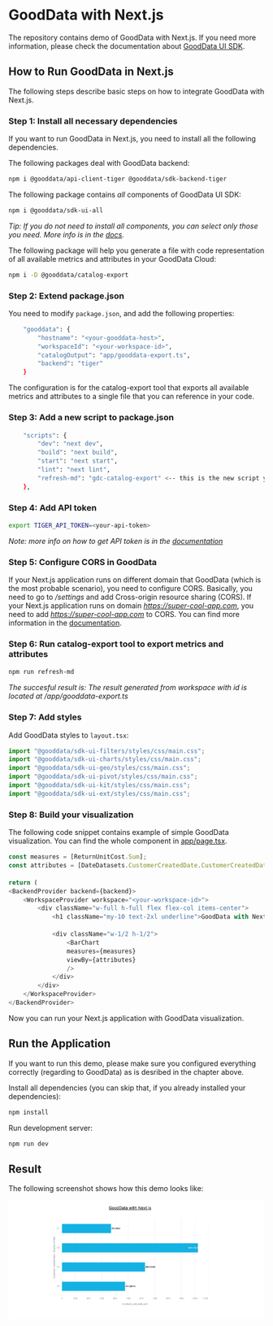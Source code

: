 # GoodData with Next.js

The repository contains demo of GoodData with Next.js. If you need more information, please check the documentation about [GoodData UI SDK](https://www.gooddata.com/docs/gooddata-ui/latest/).

## How to Run GoodData in Next.js

The following steps describe basic steps on how to integrate GoodData with Next.js.

### Step 1: Install all necessary dependencies

If you want to run GoodData in Next.js, you need to install all the following dependencies.

The following packages deal with GoodData backend:

```bash
npm i @gooddata/api-client-tiger @gooddata/sdk-backend-tiger
```

The following package contains *all* components of GoodData UI SDK:

```bash
npm i @gooddata/sdk-ui-all
```

*Tip: If you do not need to install all components, you can select only those you need. More info is in the [docs](https://www.gooddata.com/docs/gooddata-ui/latest/learn/integrate_and_authenticate/cn_and_cloud_integration/#IntegrateCNandCloudintoanExistingApplication-Step1Installthenecessarydependencies).*

The following package will help you generate a file with code representation of all available metrics and attributes in your GoodData Cloud:

```bash
npm i -D @gooddata/catalog-export
```

### Step 2: Extend package.json

You need to modify `package.json`, and add the following properties:

```bash
    "gooddata": {
        "hostname": "<your-gooddata-host>",
        "workspaceId": "<your-workspace-id>",
        "catalogOutput": "app/gooddata-export.ts",
        "backend": "tiger"
    }
```

The configuration is for the catalog-export tool that exports all available metrics and attributes to a single file that you can reference in your code.

### Step 3: Add a new script to package.json

```bash
    "scripts": {
        "dev": "next dev",
        "build": "next build",
        "start": "next start",
        "lint": "next lint",
        "refresh-md": "gdc-catalog-export" <-- this is the new script you need to add!
    },
```

### Step 4: Add API token

```bash
export TIGER_API_TOKEN=<your-api-token>
```

*Note: more info on how to get API token is in the [documentation](https://www.gooddata.com/developers/cloud-native/doc/cloud/getting-started/create-api-token/)*

### Step 5: Configure CORS in GoodData

If your Next.js application runs on different domain that GoodData (which is the most probable scenario), you need to configure CORS. Basically, you need to go to *<your-gooddata-host>/settings* and add Cross-origin resource sharing (CORS). If your Next.js application runs on domain *https://super-cool-app.com*, you need to add *https://super-cool-app.com* to CORS. You can find more information in the [documentation](https://www.gooddata.com/developers/cloud-native/doc/cloud/manage-organization/set-up-cors-for-organization/).

### Step 6: Run catalog-export tool to export metrics and attributes

```bash
npm run refresh-md
```

*The succesful result is: The result generated from workspace with id <your-workspace-id> is located at <your-project-folder>/app/gooddata-export.ts*
    
### Step 7: Add styles

Add GoodData styles to `layout.tsx`:

```javascript
import "@gooddata/sdk-ui-filters/styles/css/main.css";
import "@gooddata/sdk-ui-charts/styles/css/main.css";
import "@gooddata/sdk-ui-geo/styles/css/main.css";
import "@gooddata/sdk-ui-pivot/styles/css/main.css";
import "@gooddata/sdk-ui-kit/styles/css/main.css";
import "@gooddata/sdk-ui-ext/styles/css/main.css";
```

### Step 8: Build your visualization

The following code snippet contains example of simple GoodData visualization. You can find the whole component in [app/page.tsx](./app/page.tsx).

```javascript
const measures = [ReturnUnitCost.Sum];
const attributes = [DateDatasets.CustomerCreatedDate.CustomerCreatedDateQuarterOfYear.Default];

return (
<BackendProvider backend={backend}>
    <WorkspaceProvider workspace="<your-workspace-id>">
        <div className="w-full h-full flex flex-col items-center">
            <h1 className="my-10 text-2xl underline">GoodData with Next.js</h1>

            <div className="w-1/2 h-1/2">
                <BarChart
                measures={measures}
                viewBy={attributes}
                />
            </div>
        </div>
    </WorkspaceProvider>
</BackendProvider>
```

Now you can run your Next.js application with GoodData visualization.

## Run the Application

If you want to run this demo, please make sure you configured everything correctly (regarding to GoodData) as is desribed in the chapter above.

Install all dependencies (you can skip that, if you already installed your dependencies):

```bash
npm install
```

Run development server:

```bash
npm run dev
```

## Result

The following screenshot shows how this demo looks like:

![GoodData with Next.js](./screenshots/gooddata-with-nextjs.png)
